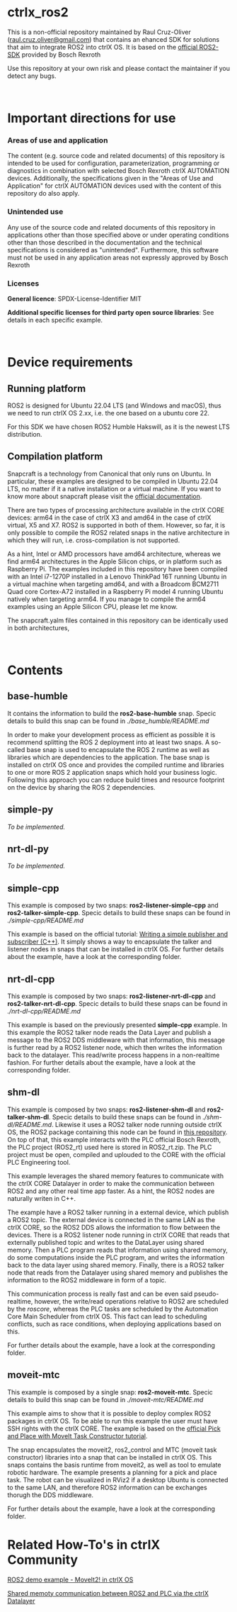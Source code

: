 # ctrlx_ros2

This is a non-official repository maintained by Raul Cruz-Oliver (raul.cruz.oliver@gmail.com) that contains an ehanced SDK for solutions that aim to integrate ROS2 into ctrlX OS. It is based on the [official ROS2-SDK](https://github.com/boschrexroth/ctrlx-automation-sdk-ros2) provided by Bosch Rexroth 

Use this repository at your own risk and please contact the maintainer if you detect any bugs.

$~$

# Important directions for use
### Areas of use and application
The content (e.g. source code and related documents) of this repository is intended to be used for configuration, parameterization, programming or diagnostics in combination with selected Bosch Rexroth ctrlX AUTOMATION devices. Additionally, the specifications given in the "Areas of Use and Application" for ctrlX AUTOMATION devices used with the content of this repository do also apply.

### Unintended use
Any use of the source code and related documents of this repository in applications other than those specified above or under operating conditions other than those described in the documentation and the technical specifications is considered as "unintended". Furthermore, this software must not be used in any application areas not expressly approved by Bosch Rexroth

### Licenses
**General licence**: SPDX-License-Identifier MIT

**Additional specific licenses for third party open source libraries**: See details in each specific example.

$~$

# Device requirements

## Running platform
ROS2 is designed for Ubuntu 22.04 LTS (and Windows and macOS), thus we need to run ctrlX OS 2.xx, i.e. the one based on a ubuntu core 22.

For this SDK we have chosen ROS2 Humble Hakswill, as it is the newest LTS distribution. 

## Compilation platform
Snapcraft is a technology from Canonical that only runs on Ubuntu. In particular, these examples are designed to be compiled in Ubuntu 22.04 LTS, no matter if it a native installation or a virtual machine. If you want to know more about snapcraft please visit the [official documentation](https://snapcraft.io/docs/snapcraft).

There are two types of processing architecture available in the ctrlX CORE devices: arm64 in the case of ctrlX X3 and amd64 in the case of ctrlX virtual, X5 and X7. ROS2 is supported in both of them. However, so far, it is only possible to compile the ROS2 related snaps in the native architecture in which they will run, i.e. cross-compilation is not supported. 

As a hint, Intel or AMD processors have amd64 architecture, whereas we find arm64 architectures in the Apple Silicon chips, or in platform such as Raspberry Pi. The examples included in this repository have been compiled with an Intel i7-1270P installed in a Lenovo ThinkPad 16T running Ubuntu in a virtual machine when targeting amd64, and with a Broadcom BCM2711 Quad core Cortex-A72 installed in a Raspberry Pi model 4 running Ubuntu natively when targeting arm64. If you manage to compile the arm64 examples using an Apple Silicon CPU, please let me know.

The snapcraft.yalm files contained in this repository can be identically used in both architectures, 

$~$

# Contents

## base-humble
It contains the information to build the **ros2-base-humble** snap. Specic details to build this snap can be found in _./base_humble/README.md_

In order to make your development process as efficient as possible it is recommend splitting the ROS 2 deployment into at least two snaps. A so-called base snap is used to encapsulate the ROS 2 runtime as well as libraries which are dependencies to the application. The base snap is installed on ctrlX OS once and provides the compiled runtime and libraries to one or more ROS 2 application snaps which hold your business logic. Following this approach you can reduce build times and resource footprint on the device by sharing the ROS 2 dependencies.

## simple-py    
_To be implemented._

## nrt-dl-py
_To be implemented._

## simple-cpp
This example is composed by two snaps: **ros2-listener-simple-cpp** and **ros2-talker-simple-cpp**. Specic details to build these snaps can be found in _./simple-cpp/README.md_

This example is based on the official tutorial: [Writing a simple publisher and subscriber (C++)](https://docs.ros.org/en/humble/Tutorials/Beginner-Client-Libraries/Writing-A-Simple-Cpp-Publisher-And-Subscriber.html). It simply shows a way to encapsulate the talker and listener nodes in snaps that can be installed in ctrlX OS. For further details about the example, have a look at the corresponding folder.

## nrt-dl-cpp
This example is composed by two snaps: **ros2-listener-nrt-dl-cpp** and **ros2-talker-nrt-dl-cpp**. Specic details to build these snaps can be found in _./nrt-dl-cpp/README.md_

This example is based on the previously presented **simple-cpp** example. In this example the ROS2 talker node reads the Data Layer and publish a message to the ROS2 DDS middleware with that information, this message is further read by a ROS2 listener node, which then writes the information back to the datalayer. This read/write process happens in a non-realtime fashion. For further details about the example, have a look at the corresponding folder.

## shm-dl
This example is composed by two snaps: **ros2-listener-shm-dl** and **ros2-talker-shm-dl**. Specic details to build these snaps can be found in _./shm-dl/README.md_. Likewise it uses a ROS2 talker node running outside ctrlX OS, the ROS2 package containing this node can be found in [this repository](cpp_pubsub). On top of that, this example interacts with the PLC official Bosch Rexroth, the PLC project (ROS2_rt) used here is stored in ROS2_rt.zip. The PLC project must be open, compiled and uplouded to the CORE with the official PLC Engineering tool. 

This example leverages the shared memory features to communicate with the ctrlX CORE Datalayer in order to make the communication between ROS2 and any other real time app faster. As a hint, the ROS2 nodes are naturally writen in C++. 

The example have a ROS2 talker running in a external device, which publish a ROS2 topic. The external device is connected in the same LAN as the ctrlX CORE, so the ROS2 DDS allows the information to flow between the devices. There is a ROS2 listener node running in ctrlX CORE that reads that externally published topic and writes to the DataLayer using shared memory. Then a PLC program reads that information using shared memory, do some computations inside the PLC program, and writes the information back to the data layer using shared memory. Finally, there is a ROS2 talker node that reads from the Datalayer using shared memory and publishes the information to the ROS2 middleware in form of a topic.

This communication process is really fast and can be even said pseudo-realtime, however, the write/read operations relative to ROS2 are scheduled by the _roscore_, whereas the PLC tasks are scheduled by the Automation Core Main Scheduler from ctrlX OS. This fact can lead to scheduling conflicts, such as race conditions, when deploying applications based on this. 

For further details about the example, have a look at the corresponding folder.

## moveit-mtc
This example is composed by a single snap: **ros2-moveit-mtc**. Specic details to build this snap can be found in _./moveit-mtc/README.md_

This example aims to show that it is possible to deploy complex ROS2 packages in ctrlX OS. To be able to run this example the user must have SSH rights with the ctrlX CORE. The example is based on the [official Pick and Place with MoveIt Task Constructor tutorial](https://moveit.picknik.ai/humble/doc/tutorials/pick_and_place_with_moveit_task_constructor/pick_and_place_with_moveit_task_constructor.html).

The snap encapsulates the moveit2, ros2_control and MTC (moveit task constructor) libraries into a snap that can be installed in ctrlX OS. This snaps contains the basis runtime from moveit2, as well as tool to emulate robotic hardware. The example presents a planning for a pick and place task. The robot can be visualized in RViz2 if a desktop Ubuntu is connected to the same LAN, and therefore ROS2 information can be exchanges thorugh the DDS middleware.

For further details about the example, have a look at the corresponding folder.

# Related How-To's in ctrlX Community
[ROS2 demo example - MoveIt2! in ctrlX OS](https://developer.community.boschrexroth.com/t5/Store-and-How-to/ROS2-demo-example-MoveIt2-in-ctrlX-OS/ba-p/89562)

[Shared memoty communication between ROS2 and PLC via the ctrlX Datalayer](https://developer.community.boschrexroth.com/t5/Store-and-How-to/SDK-Shared-memory-communication-between-ROS2-Datalayer-and-PLC/ba-p/98107)

